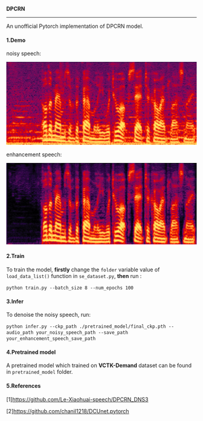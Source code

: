 **DPCRN** 

------------------------

An unofficial Pytorch implementation of DPCRN model.

#### 1.Demo

noisy speech:

![img](img/noisy.PNG)

enhancement speech:

![img](img/enhancement.PNG)

#### 2.Train

To train the model, **firstly** change the `folder` variable value of `load_data_list()` function in `se_dataset.py`, **then** run :

```
python train.py --batch_size 8 --num_epochs 100
```

#### 3.Infer

To denoise the noisy speech, run:

```
python infer.py --ckp_path ./pretrained_model/final_ckp.pth --audio_path your_noisy_speech_path --save_path your_enhancement_speech_save_path
```

#### 4.Pretrained model

A pretrained model which trained on **VCTK-Demand** dataset can be found in  `pretrained_model` folder.

#### 5.References

[1]https://github.com/Le-Xiaohuai-speech/DPCRN_DNS3

[2]https://github.com/chanil1218/DCUnet.pytorch
